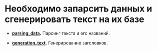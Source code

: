﻿# Необходимо запарсить данных и сгенерировать текст на их базе

- **[parsing_data](https://github.com/jvkovalchuk/Test_cases/blob/fa1b816248f1ca281b3c3d0abf8c4d71a0512a72/text_generation/parsing_data.ipynb).** Парсинг  текста и его названий.

- **[generation_text](https://github.com/jvkovalchuk/Test_cases/blob/fa1b816248f1ca281b3c3d0abf8c4d71a0512a72/text_generation/generation_text.ipynb).** Генерирование заголовков.
